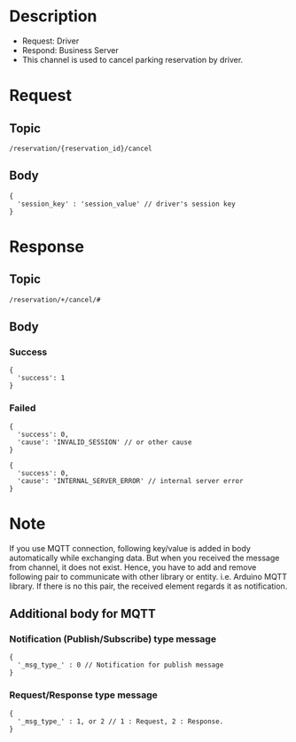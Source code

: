 # Description

- Request: Driver
- Respond: Business Server
- This channel is used to cancel parking reservation by driver. 

# Request

## Topic

```
/reservation/{reservation_id}/cancel
```

## Body
```
{
  'session_key' : 'session_value' // driver's session key
}
```

# Response

## Topic

```
/reservation/+/cancel/#
```

## Body

### Success

```
{
  'success': 1
}
```

### Failed

```
{
  'success': 0,
  'cause': 'INVALID_SESSION' // or other cause
}
```


```
{
  'success': 0,
  'cause': 'INTERNAL_SERVER_ERROR' // internal server error
}
```


# Note

If you use MQTT connection, following key/value is added in body automatically while exchanging data.
But when you received the message from channel, it does not exist.
Hence, you have to add and remove following pair to communicate with other library or entity. i.e. Arduino MQTT library.
If there is no this pair, the received element regards it as notification.


## Additional body for MQTT

### Notification (Publish/Subscribe) type message
```
{
  '_msg_type_' : 0 // Notification for publish message
}
```

### Request/Response type message
```
{
  '_msg_type_' : 1, or 2 // 1 : Request, 2 : Response.
}
```
